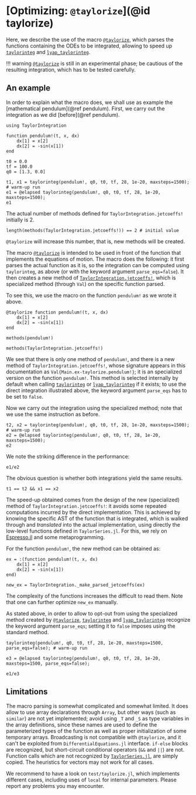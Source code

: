 # [Optimizing: `@taylorize`](@id taylorize)

Here, we describe the use of the macro [`@taylorize`](@ref), which
parses the functions containing the ODEs to be integrated, allowing to speed up
[`taylorinteg`](@ref) and [`lyap_taylorinteg`](@ref).

!!! warning
    [`@taylorize`](@ref) is still in an experimental phase;
    be cautious of the resulting integration, which has to be tested
    carefully.


## An example

In order to explain what the macro does, we shall use as example the
[mathematical pendulum](@ref pendulum). First, we carry out the integration
as we did [before](@ref pendulum).
```@example taylorize
using TaylorIntegration

function pendulum!(t, x, dx)
    dx[1] = x[2]
    dx[2] = -sin(x[1])
end

t0 = 0.0
tf = 100.0
q0 = [1.3, 0.0]

t1, x1 = taylorinteg(pendulum!, q0, t0, tf, 28, 1e-20, maxsteps=1500); # warm-up run
e1 = @elapsed taylorinteg(pendulum!, q0, t0, tf, 28, 1e-20, maxsteps=1500);
e1
```

The actual number of methods defined for `TaylorIntegration.jetcoeffs!`
initially is 2.
```@example taylorize
length(methods(TaylorIntegration.jetcoeffs!)) == 2 # initial value
```
`@taylorize` will increase this number, that is, new methods will be created.

The macro [`@taylorize`](@ref) is intended to be used in front of the function
that implements the equations of motion. The macro does the following: it
first parses the actual function as it is, so the integration can be computed
using `taylorinteg`, as above (or with the keyword argument `parse_eqs=false`).
It then creates a new method of [`TaylorIntegration.jetcoeffs!`](@ref), which
is specialized method (through `Val`) on the specific function parsed.

To see this, we use the macro on the function `pendulum!` as we wrote it above.
```@example taylorize
@taylorize function pendulum!(t, x, dx)
    dx[1] = x[2]
    dx[2] = -sin(x[1])
end

methods(pendulum!)
```

```@example taylorize
methods(TaylorIntegration.jetcoeffs!)
```

We see that there is only one method of `pendulum!`, and
there is a new method of `TaylorIntegration.jetcoeffs!`, whose signature appears
in this documentation as `Val{Main.ex-taylorize.pendulum!}`; it is
an specialized version on the function `pendulum!`. This method
is selected internally by default when calling [`taylorinteg`](@ref) or
[`lyap_taylorinteg`](@ref) if it exists; to use the direct integration
illustrated above, the keyword argument `parse_eqs` has to be set to `false`.

Now we carry out the integration using the specialized method; note that we
use the same instruction as before.

```@example taylorize
t2, x2 = taylorinteg(pendulum!, q0, t0, tf, 28, 1e-20, maxsteps=1500); # warm-up run
e2 = @elapsed taylorinteg(pendulum!, q0, t0, tf, 28, 1e-20, maxsteps=1500);
e2
```

We note the striking difference in the performance:
```@example taylorize
e1/e2
```

The obvious question is whether both integrations yield the same results.
```@example taylorize
t1 == t2 && x1 == x2
```

The speed-up obtained comes from the design of the new (specialized) method of
`TaylorIntegration.jetcoeffs!`: it avoids some repeated computations incurred
by the direct implementation. This is achieved by knowing the specific AST of
the function that is integrated, which is walked through and *translated* into
the actual implementation, using directly the low-level functions defined in
`TaylorSeries.jl`.
For this, we rely on [Espresso.jl](https://github.com/dfdx/Espresso.jl) and
some metaprogramming.

For the function `pendulum!`, the new method can be obtained as:
```@example taylorize
ex = :(function pendulum!(t, x, dx)
    dx[1] = x[2]
    dx[2] = -sin(x[1])
end)

new_ex = TaylorIntegration._make_parsed_jetcoeffs(ex)
```
The complexity of the functions increases the difficult to read them. Note that
one can further optimize `new_ex` manually.

As stated above, in order to allow to opt-out from using the specialized method
created by [`@taylorize`](@ref), [`taylorinteg`](@ref) and
[`lyap_taylorinteg`](@ref) recognize the keyword argument `parse_eqs`;
setting it to `false` imposes using the standard method.
```@example taylorize
taylorinteg(pendulum!, q0, t0, tf, 28, 1e-20, maxsteps=1500, parse_eqs=false); # warm-up run

e3 = @elapsed taylorinteg(pendulum!, q0, t0, tf, 28, 1e-20, maxsteps=1500, parse_eqs=false);
```
```@example taylorize
e1/e3
```

## Limitations

The macro parsing is somewhat complicated and somewhat limited. It does allow
to use array declarations through `Array`, but other ways (such as `similar`)
are not yet implemented; avoid using `_T` and `_S` as type variables
in the array definitions, since these names are used to define the
parameterized types of the function as well as proper initialization of
some temporary arrays. Broadcasting is not compatible with `@taylorize`,
and it can't be exploited from `DifferentialEquations.jl` interface. `if-else` blocks
are recognized, but short-circuit conditional operators (`&&` and `||`)
are not. Function calls which are not recognized by
[`TaylorSeries.jl`](https://github.com/JuliaDiff/TaylorSeries.jl),
are simply copied. The heuristics for vectors may not work for all
cases.

We recommend to have a look on `test/taylorize.jl`, which implements different
cases, including uses of `local` for internal parameters. Please report any
problems you may encounter.
